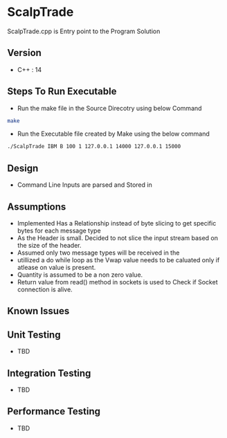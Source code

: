 # ScalpTrade
	
ScalpTrade.cpp is Entry point to the Program Solution

## Version

* C++ : 14

## Steps To Run Executable

* Run the make file in the Source Direcotry using below Command 

```bash
make
```

* Run the Executable file created by Make using the below command

```bash
./ScalpTrade IBM B 100 1 127.0.0.1 14000 127.0.0.1 15000 
```



## Design 

* Command Line Inputs are parsed and Stored in 

## Assumptions

* Implemented Has a Relationship instead of byte slicing to get specific bytes for each message type
* As the Header is small. Decided to not slice the input stream based on the size of the header. 
* Assumed only two message types will be received in the
* utillized a do while loop as the Vwap value needs to be caluated only if atlease on value is present. 
* Quantity is assumed to be a non zero value. 
* Return value from read() method in sockets is used to Check if Socket connection is alive.


## Known Issues

## Unit Testing

* TBD

## Integration Testing

* TBD

## Performance Testing

* TBD








